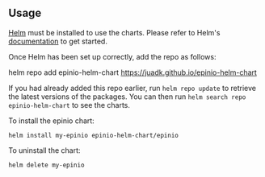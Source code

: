 ## Usage

[Helm](https://helm.sh) must be installed to use the charts.  Please refer to
Helm's [documentation](https://helm.sh/docs) to get started.

Once Helm has been set up correctly, add the repo as follows:

  helm repo add epinio-helm-chart https://juadk.github.io/epinio-helm-chart

If you had already added this repo earlier, run `helm repo update` to retrieve
the latest versions of the packages.  You can then run `helm search repo
epinio-helm-chart` to see the charts.

To install the epinio chart:

    helm install my-epinio epinio-helm-chart/epinio

To uninstall the chart:

    helm delete my-epinio
